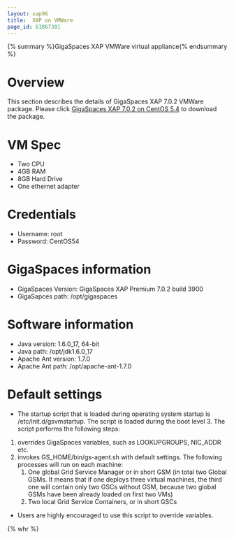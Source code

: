 ```yaml
---
layout: xap96
title:  XAP on VMWare
page_id: 61867301
---
```


{% summary %}GigaSpaces XAP VMWare virtual appliance{% endsummary %}

# Overview

This section describes the details of GigaSpaces XAP 7.0.2 VMWare package. Please click [GigaSpaces XAP 7.0.2 on CentOS 5.4](http://www.gigaspaces.com/tempfiles/VMWare-Packages/GigaSpaces-XAP7.0.2-CentOS5.4.zip) to download the package.

# VM Spec

- Two CPU
- 4GB RAM
- 8GB Hard Drive
- One ethernet adapter

# Credentials

- Username: root
- Password: CentOS54

# GigaSpaces information

- GigaSpaces Version: GigaSpaces XAP Premium 7.0.2 build 3900
- GigaSapces path: /opt/gigaspaces

# Software information



- Java version: 1.6.0_17, 64-bit
- Java path: /opt/jdk1.6.0_17
- Apache Ant version: 1.7.0
- Apache Ant path: /opt/apache-ant-1.7.0

# Default settings

- The startup script that is loaded during operating system startup is  /etc/init.d/gsvmstartup. The script is loaded during the boot level 3. The script performs the following steps:

1. overrides GigaSpaces variables, such as LOOKUPGROUPS, NIC_ADDR etc.
1. invokes GS_HOME/bin/gs-agent.sh with default settings. The following processes will run on each machine:
    1. One global Grid Service Manager  or in short GSM (in total two Global GSMs. It means that if one deploys three virtual machines, the third one will contain only two GSCs without GSM, because two global GSMs have been  already loaded on first two VMs)
    1. Two local Grid Service Containers, or in short GSCs

- Users are highly encouraged to use this script to override variables.

{% whr %}
